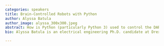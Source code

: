 ```yaml
---
categories: speakers
title: Brain-Controlled Robots with Python
author: Alyssa Batula
author_image: alyssa_300x300.jpeg
abstract: How is Python (particularly Python 3) used to control the DARwIn-OP robot using brain signals? This talk will focus on two main features that allow this project to work. Multiprocessing keeps the four components of the program running in real time without worrying about the GIL, and Cython wraps the robot's C++ code in a convenient Python package.
bio: Alyssa Batula is an electrical engineering Ph.D. candidate at Drexel University, working on a project to control a robot using recorded brain signals. She has taught Python through PhillyPUG and <a href="http://www.girldevelopit.com/chapters/philadelphia">Girl Develop It Philadelphia</a>.

---
```

